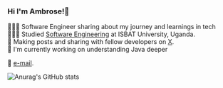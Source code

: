 ### Hi I'm Ambrose!👋

👨🏽‍💻 Software Engineer sharing about my journey and learnings in tech<br/>
👨🏽‍🎓 Studied [Software Engineering](https://isbatuniversity.ac.ug/) at ISBAT University, Uganda.<br/>
🎨 Making posts and sharing with fellow developers on [X](https://x.com/iamambrose_m/status/1733882089655750814?s=46&t=l_jSwa5MlSs13R2p3-GozA).</br>
🔭 I'm currently working on understanding Java deeper<br/>
 
 📧 [e-mail](mwondhaambrose1998@gmail.com).<br/> 

 
 ![Anurag's GitHub stats](https://github-readme-stats.vercel.app/api?username=Ambrose&show_icons=true&theme=radical)
